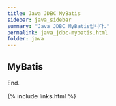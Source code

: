 ```yaml
---
title: Java JDBC MyBatis
sidebar: java_sidebar
summary: "Java JDBC MyBatis입니다."
permalink: java_jdbc-mybatis.html
folder: java
---
```


## MyBatis



End.

{% include links.html %}
